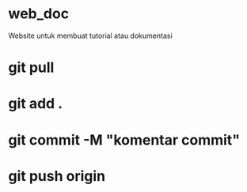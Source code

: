 # web_doc
Website untuk membuat tutorial atau dokumentasi
# git pull
# git add .
# git commit -M "komentar commit"
# git push origin





